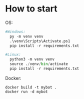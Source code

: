 # How to start


OS:
```python
#Windows:
  py -m venv venv
  .\venv\Scripts\Activate.ps1
  pip install -r requirements.txt

#Linux:
  python3 -m venv venv
  source ./venv/bin/activate
  pip install -r requirements.txt
```

Docker:
```docker
docker build -t mybot .
docker run -d mybot
```
